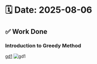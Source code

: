 # 🗓️ Date: 2025-08-06

## ✅ Work Done
### Introduction to Greedy Method
[gd1](gd1.jpg)
![gd1](...image/gd1.jpg)
